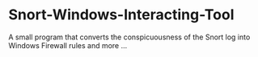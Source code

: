 # Snort-Windows-Interacting-Tool
A small program that converts the conspicuousness of the Snort log into Windows Firewall rules and more ...
